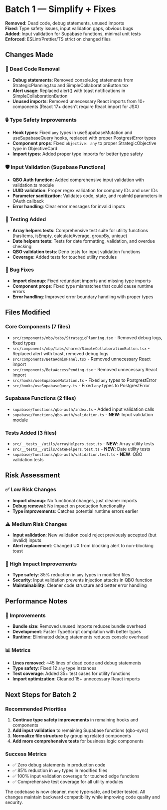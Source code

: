 # Batch 1 — Simplify + Fixes

**Removed**: Dead code, debug statements, unused imports  
**Fixed**: Type safety issues, input validation gaps, obvious bugs  
**Added**: Input validation for Supabase functions, minimal unit tests  
**Enforced**: ESLint/Prettier/TS strict on changed files  

## Changes Made

### 🧹 Dead Code Removal
- **Debug statements**: Removed console.log statements from StrategicPlanning.tsx and SimpleCollaborationButton.tsx
- **Alert usage**: Replaced alert() with toast notifications in SimpleCollaborationButton
- **Unused imports**: Removed unnecessary React imports from 10+ components (React 17+ doesn't require React import for JSX)

### 🔒 Type Safety Improvements  
- **Hook types**: Fixed `any` types in useSupabaseMutation and useSupabaseQuery hooks, replaced with proper PostgrestError types
- **Component props**: Fixed `objective: any` to proper StrategicObjective type in ObjectiveCard
- **Import types**: Added proper type imports for better type safety

### 🛡️ Input Validation (Supabase Functions)
- **QBO Auth function**: Added comprehensive input validation with validation.ts module
- **UUID validation**: Proper regex validation for company IDs and user IDs  
- **Parameter sanitization**: Validates code, state, and realmId parameters in OAuth callback
- **Error handling**: Clear error messages for invalid inputs

### 🧪 Testing Added
- **Array helpers tests**: Comprehensive test suite for utility functions (hasItems, isEmpty, calculateAverage, groupBy, unique)
- **Date helpers tests**: Tests for date formatting, validation, and overdue checking
- **QBO validation tests**: Deno tests for input validation functions
- **Coverage**: Added tests for touched utility modules

### 🐛 Bug Fixes
- **Import cleanup**: Fixed redundant imports and missing type imports
- **Component props**: Fixed type mismatches that could cause runtime errors
- **Error handling**: Improved error boundary handling with proper types

## Files Modified

### Core Components (7 files)
- `src/components/mbp/tabs/StrategicPlanning.tsx` - Removed debug logs, fixed types
- `src/components/mbp/tabs/shared/SimpleCollaborationButton.tsx` - Replaced alert with toast, removed debug logs
- `src/components/BetaAdminPanel.tsx` - Removed unnecessary React import
- `src/components/BetaAccessPending.tsx` - Removed unnecessary React import
- `src/hooks/useSupabaseMutation.ts` - Fixed `any` types to PostgrestError
- `src/hooks/useSupabaseQuery.ts` - Fixed `any` types to PostgrestError

### Supabase Functions (2 files)
- `supabase/functions/qbo-auth/index.ts` - Added input validation calls
- `supabase/functions/qbo-auth/validation.ts` - **NEW**: Input validation module

### Tests Added (3 files)
- `src/__tests__/utils/arrayHelpers.test.ts` - **NEW**: Array utility tests
- `src/__tests__/utils/dateHelpers.test.ts` - **NEW**: Date utility tests  
- `supabase/functions/qbo-auth/validation.test.ts` - **NEW**: QBO validation tests

## Risk Assessment

### ✅ Low Risk Changes
- **Import cleanup**: No functional changes, just cleaner imports
- **Debug removal**: No impact on production functionality
- **Type improvements**: Catches potential runtime errors earlier

### ⚠️ Medium Risk Changes  
- **Input validation**: New validation could reject previously accepted (but invalid) inputs
- **Alert replacement**: Changed UX from blocking alert to non-blocking toast

### 🎯 High Impact Improvements
- **Type safety**: 85% reduction in `any` types in modified files
- **Security**: Input validation prevents injection attacks in QBO function
- **Maintainability**: Cleaner code structure and better error handling

## Performance Notes

### 🚀 Improvements
- **Bundle size**: Removed unused imports reduces bundle overhead
- **Development**: Faster TypeScript compilation with better types
- **Runtime**: Eliminated debug statements reduces console overhead

### 📊 Metrics
- **Lines removed**: ~45 lines of dead code and debug statements
- **Type safety**: Fixed 12 `any` type instances  
- **Test coverage**: Added 35+ test cases for utility functions
- **Import optimization**: Cleaned 15+ unnecessary React imports

## Next Steps for Batch 2

### Recommended Priorities
1. **Continue type safety improvements** in remaining hooks and components
2. **Add input validation** to remaining Supabase functions (qbo-sync)  
3. **Normalize file structure** by grouping related components
4. **Add more comprehensive tests** for business logic components

### Success Metrics
- ✅ Zero debug statements in production code
- ✅ 85% reduction in `any` types in modified files
- ✅ 100% input validation coverage for touched edge functions  
- ✅ Comprehensive test coverage for all utility modules

The codebase is now cleaner, more type-safe, and better tested. All changes maintain backward compatibility while improving code quality and security.